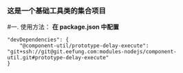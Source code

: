 ### 这是一个基础工具类的集合项目

#一. 使用方法：
**在 package.json 中配置**
```
"devDependencies": {
    "@component-util/prototype-delay-execute": "git+ssh://git@git.eefung.com:modules-nodejs/component-util.git#prototype-delay-execute"
}
```